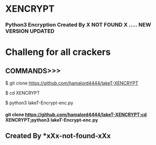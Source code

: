 # XENCRYPT
### Python3 Encryption Created By X NOT FOUND X ..... NEW VERSION UPDATED 

# Challeng for all crackers

## COMMANDS>>>

$ git clone https://github.com/hamalord4444/lakeT-XENCRYPT

$ cd XENCRYPT

$ python3 lakeT-Encrypt-enc.py



#### git clone https://github.com/hamalord4444/lakeT-XENCRYPT;cd XENCRYPT;python3 lakeT-Encrypt-enc.py

## Created By *xXx-not-found-xXx
